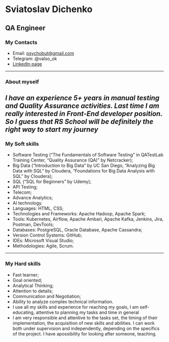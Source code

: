 # Sviatoslav Dichenko
## QA Engineer

### My Contacts
* Email: psychobut@gmail.com
* Telegram: @valso_ok
* [LinkedIn page](https://www.linkedin.com/in/sviatoslav-dichenko-7444821b8/)
---
### About myself
*I have an experience 5+ years in manual testing and Quality Assurance activities.
Last time I am really interested in Front-End developer position.
So I guess that RS School will be definitely the right way to start my journey*
---
### My Soft skills
* Software Testing (“The Fundamentals of Software Testing” in QATestLab Training Center, “Quality Assurance (QA)” by Netcracker);
* Big Data (“Introduction to Big Data” by UC San Diego, “Analyzing Big Data with SQL” by Cloudera, “Foundations for Big Data Analysis with SQL” by Cloudera);
* SQL (“SQL for Beginners” by Udemy);
* API Testing;
* Telecom;
* Advance Analytics;
* AI technology.
* Languages: HTML, CSS;
* Technologies and Frameworks: Apache Hadoop, Apache Spark;
* Tools: Kubernetes, Airflow, Apache Ambari, Apache Kafka, Jenkins, Jira, Postman, DevTools;
* Databases: PostgreSQL, Oracle Database, Apache Cassandra;
* Version Control Systems: GitHub;
* IDEs: Microsoft Visual Studio;
* Methodologies: Agile, Scrum.
---
### My Hard skills
* Fast learner;
* Goal oriented;
* Analytical Thinking;
* Attention to details;
* Communication and Negotiation;
* Ability to analyze complex technical information.
* I use all my skills and experience for reaching my goals, I am self-educating, attentive to planning my tasks and time in general
* I am very responsible and attentive to the tasks set, the timing of their implementation, the acquisition of new skills and abilities. 
I can work both under supervision and independently, depending on the specifics of the project. I have apossibility for looking after someone, teaching.